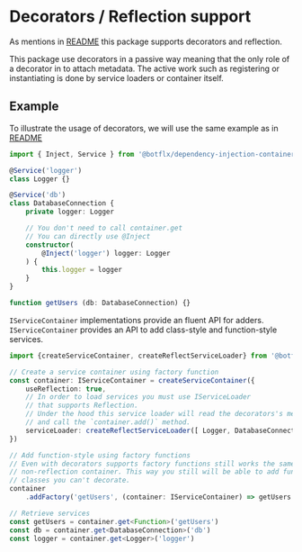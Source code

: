 # Decorators / Reflection support

As mentions in [README](README.new.md#Decorators) this package
supports decorators and reflection.

This package use decorators in a passive way meaning
that the only role of a decorator in to attach metadata.
The active work such as registering or instantiating is done by
service loaders or container itself.

## Example

To illustrate the usage of decorators, we will use
the same example as in [README](README.new.md#Example)

````typescript
import { Inject, Service } from '@botflx/dependency-injection-container'

@Service('logger')
class Logger {}

@Service('db')
class DatabaseConnection {
    private logger: Logger

    // You don't need to call container.get
    // You can directly use @Inject 
    constructor(
        @Inject('logger') logger: Logger
    ) {
        this.logger = logger
    }
}

function getUsers (db: DatabaseConnection) {}
````

`IServiceContainer` implementations provide an fluent API for adders. `IServiceContainer` provides an
API to add class-style and function-style services.

````typescript
import {createServiceContainer, createReflectServiceLoader} from '@botflx/dependency-injection-container'

// Create a service container using factory function
const container: IServiceContainer = createServiceContainer({
    useReflection: true,
    // In order to load services you must use IServiceLoader
    // that supports Reflection.
    // Under the hood this service loader will read the decorators's metadata
    // and call the `container.add()` method.
    serviceLoader: createReflectServiceLoader([ Logger, DatabaseConnection ], [])
})

// Add function-style using factory functions
// Even with decorators supports factory functions still works the same as with
// non-reflection container. This way you still will be able to add function or
// classes you can't decorate.
container
    .addFactory('getUsers', (container: IServiceContainer) => getUsers.bind(null, container.get('db')))

// Retrieve services
const getUsers = container.get<Function>('getUsers')
const db = container.get<DatabaseConnection>('db')
const logger = container.get<Logger>('logger')
````

